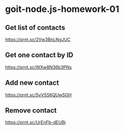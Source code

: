 # goit-node.js-homework-01

## Get list of contacts

https://prnt.sc/2Vw3BnLNgJUC

## Get one contact by ID

https://prnt.sc/WXw8N36b3PNs

## Add new contact

https://prnt.sc/5vVSS6QUwSGH

## Remove contact

https://prnt.sc/UrEnFb-dEUBj
